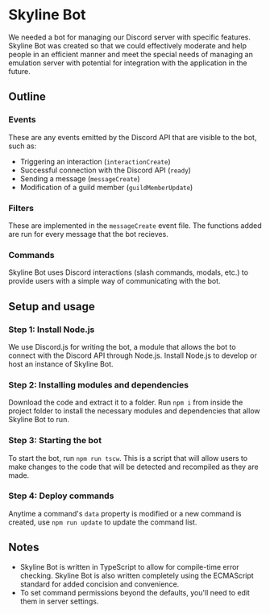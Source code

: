 # Skyline Bot
We needed a bot for managing our Discord server with specific features. Skyline Bot was created so that we could effectively moderate and help people in an efficient manner and meet the special needs of managing an emulation server with potential for integration with the application in the future.
## Outline
### Events
These are any events emitted by the Discord API that are visible to the bot, such as:
* Triggering an interaction (`interactionCreate`)
* Successful connection with the Discord API (`ready`)
* Sending a message (`messageCreate`)
* Modification of a guild member (`guildMemberUpdate`)
### Filters
These are implemented in the `messageCreate` event file. The functions added are run for every message that the bot recieves. 
### Commands
Skyline Bot uses Discord interactions (slash commands, modals, etc.) to provide users with a simple way of communicating with the bot.
## Setup and usage
### Step 1: Install Node.js
We use Discord.js for writing the bot, a module that allows the bot to connect with the Discord API through Node.js. Install Node.js to develop or host an instance of Skyline Bot.
### Step 2: Installing modules and dependencies
Download the code and extract it to a folder. Run `npm i` from inside the project folder to install the necessary modules and dependencies that allow Skyline Bot to run.
### Step 3: Starting the bot
To start the bot, run `npm run tscw`. This is a script that will allow users to make changes to the code that will be detected and recompiled as they are made.
### Step 4: Deploy commands 
Anytime a command's `data` property is modified or a new command is created, use `npm run update` to update the command list.

## Notes
* Skyline Bot is written in TypeScript to allow for compile-time error checking. Skyline Bot is also written completely using the ECMAScript standard for added concision and convenience. 
* To set command permissions beyond the defaults, you'll need to edit them in server settings.